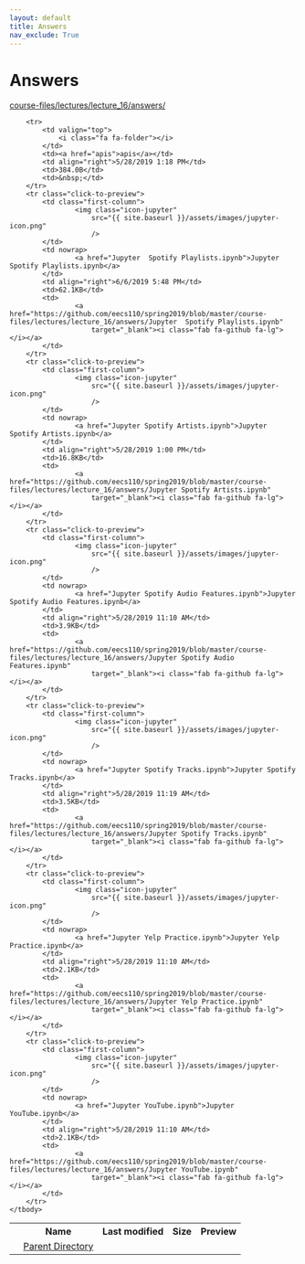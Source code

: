 ```yaml
---
layout: default
title: Answers
nav_exclude: True
---
```


# Answers

[course-files/lectures/lecture_16/answers/](.)

<table class="tbl-files">
    <tbody>
        <tr>
            <th valign="top"></th>
            <th>Name</th>
            <th>Last modified</th>
            <th>Size</th>
            <th>Preview</th>
        </tr>
        <tr>
            <td valign="top">
                <i class="fa fa-folder-open"></i>
            </td>
            <td><a href="../">Parent Directory</a></td>
            <td>&nbsp;</td>
            <td>&nbsp;</td>
            <td>&nbsp;</td>
        </tr>

        <tr>
            <td valign="top">
                <i class="fa fa-folder"></i>
            </td>
            <td><a href="apis">apis</a></td>
            <td align="right">5/28/2019 1:18 PM</td>
            <td>384.0B</td>
            <td>&nbsp;</td>
        </tr>
        <tr class="click-to-preview">
            <td class="first-column">
                    <img class="icon-jupyter"
                        src="{{ site.baseurl }}/assets/images/jupyter-icon.png"
                        />
            </td>
            <td nowrap>
                    <a href="Jupyter  Spotify Playlists.ipynb">Jupyter  Spotify Playlists.ipynb</a>
            </td>
            <td align="right">6/6/2019 5:48 PM</td>
            <td>62.1KB</td>
            <td>
                    <a href="https://github.com/eecs110/spring2019/blob/master/course-files/lectures/lecture_16/answers/Jupyter  Spotify Playlists.ipynb"
                        target="_blank"><i class="fab fa-github fa-lg"></i></a>
            </td>
        </tr>
        <tr class="click-to-preview">
            <td class="first-column">
                    <img class="icon-jupyter"
                        src="{{ site.baseurl }}/assets/images/jupyter-icon.png"
                        />
            </td>
            <td nowrap>
                    <a href="Jupyter Spotify Artists.ipynb">Jupyter Spotify Artists.ipynb</a>
            </td>
            <td align="right">5/28/2019 1:00 PM</td>
            <td>16.8KB</td>
            <td>
                    <a href="https://github.com/eecs110/spring2019/blob/master/course-files/lectures/lecture_16/answers/Jupyter Spotify Artists.ipynb"
                        target="_blank"><i class="fab fa-github fa-lg"></i></a>
            </td>
        </tr>
        <tr class="click-to-preview">
            <td class="first-column">
                    <img class="icon-jupyter"
                        src="{{ site.baseurl }}/assets/images/jupyter-icon.png"
                        />
            </td>
            <td nowrap>
                    <a href="Jupyter Spotify Audio Features.ipynb">Jupyter Spotify Audio Features.ipynb</a>
            </td>
            <td align="right">5/28/2019 11:10 AM</td>
            <td>3.9KB</td>
            <td>
                    <a href="https://github.com/eecs110/spring2019/blob/master/course-files/lectures/lecture_16/answers/Jupyter Spotify Audio Features.ipynb"
                        target="_blank"><i class="fab fa-github fa-lg"></i></a>
            </td>
        </tr>
        <tr class="click-to-preview">
            <td class="first-column">
                    <img class="icon-jupyter"
                        src="{{ site.baseurl }}/assets/images/jupyter-icon.png"
                        />
            </td>
            <td nowrap>
                    <a href="Jupyter Spotify Tracks.ipynb">Jupyter Spotify Tracks.ipynb</a>
            </td>
            <td align="right">5/28/2019 11:19 AM</td>
            <td>3.5KB</td>
            <td>
                    <a href="https://github.com/eecs110/spring2019/blob/master/course-files/lectures/lecture_16/answers/Jupyter Spotify Tracks.ipynb"
                        target="_blank"><i class="fab fa-github fa-lg"></i></a>
            </td>
        </tr>
        <tr class="click-to-preview">
            <td class="first-column">
                    <img class="icon-jupyter"
                        src="{{ site.baseurl }}/assets/images/jupyter-icon.png"
                        />
            </td>
            <td nowrap>
                    <a href="Jupyter Yelp Practice.ipynb">Jupyter Yelp Practice.ipynb</a>
            </td>
            <td align="right">5/28/2019 11:10 AM</td>
            <td>2.1KB</td>
            <td>
                    <a href="https://github.com/eecs110/spring2019/blob/master/course-files/lectures/lecture_16/answers/Jupyter Yelp Practice.ipynb"
                        target="_blank"><i class="fab fa-github fa-lg"></i></a>
            </td>
        </tr>
        <tr class="click-to-preview">
            <td class="first-column">
                    <img class="icon-jupyter"
                        src="{{ site.baseurl }}/assets/images/jupyter-icon.png"
                        />
            </td>
            <td nowrap>
                    <a href="Jupyter YouTube.ipynb">Jupyter YouTube.ipynb</a>
            </td>
            <td align="right">5/28/2019 11:10 AM</td>
            <td>2.1KB</td>
            <td>
                    <a href="https://github.com/eecs110/spring2019/blob/master/course-files/lectures/lecture_16/answers/Jupyter YouTube.ipynb"
                        target="_blank"><i class="fab fa-github fa-lg"></i></a>
            </td>
        </tr>
    </tbody>
</table>

